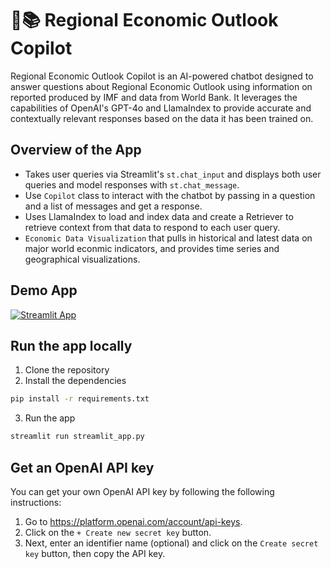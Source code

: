 # 🦙📚 Regional Economic Outlook Copilot

Regional Economic Outlook Copilot is an AI-powered chatbot designed to answer questions about Regional Economic Outlook using information on reported produced by IMF and data from World Bank. It leverages the capabilities of OpenAI's GPT-4o and LlamaIndex to provide accurate and contextually relevant responses based on the data it has been trained on.

## Overview of the App

- Takes user queries via Streamlit's `st.chat_input` and displays both user queries and model responses with `st.chat_message`.
- Use `Copilot` class to interact with the chatbot by passing in a question and a list of messages and get a response.
- Uses LlamaIndex to load and index data and create a Retriever to retrieve context from that data to respond to each user query.
- `Economic Data Visualization` that pulls in historical and latest data on major world econmic indicators, and provides time series and geographical visualizations. 

## Demo App

[![Streamlit App](https://static.streamlit.io/badges/streamlit_badge_black_white.svg)](https://llamaindex-chat-with-student-handbook-8tp48eikcchw2w9g9fvmsj.streamlit.app/)

## Run the app locally

1. Clone the repository
2. Install the dependencies

```bash
pip install -r requirements.txt
```

3. Run the app

```bash
streamlit run streamlit_app.py
```

## Get an OpenAI API key

You can get your own OpenAI API key by following the following instructions:
1. Go to https://platform.openai.com/account/api-keys.
2. Click on the `+ Create new secret key` button.
3. Next, enter an identifier name (optional) and click on the `Create secret key` button, then copy the API key.
